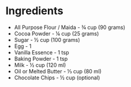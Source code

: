 # Ingredients
*  All Purpose Flour / Maida - ¾ cup (90 grams)
*  Cocoa Powder - ¼ cup (25 grams)
*  Sugar - ½ cup (100 grams)
*  Egg - 1
*  Vanilla Essence - 1 tsp
*  Baking Powder - 1 tsp
*  Milk - ½ cup (120 ml)
*  Oil or Melted Butter - ⅓ cup (80 ml)
*  Chocolate Chips - ½ cup (optional)